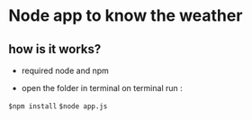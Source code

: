 # Node app to know the weather

 

## how is it works?

  - required node and npm

 

  - open the folder in terminal on terminal run :


  `$npm install`
  `$node app.js `
